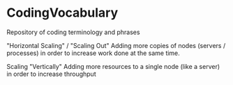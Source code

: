 # CodingVocabulary
Repository of coding terminology and phrases

"Horizontal Scaling" / "Scaling Out" Adding more copies of nodes (servers / processes) in order to increase work done at the same time.

Scaling "Vertically" Adding more resources to a single node (like a server) in order to increase throughput
